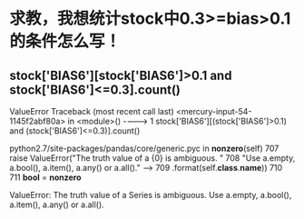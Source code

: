 # 求教，我想统计stock中0.3&gt;=bias&gt;0.1的条件怎么写！

stock['BIAS6'][stock['BIAS6']&gt;0.1 and stock['BIAS6']&lt;=0.3].count()
---------------------------------------------------------------------------
ValueError                                Traceback (most recent call last)
&lt;mercury-input-54-1145f2abf80a&gt; in &lt;module&gt;()
----&gt; 1 stock['BIAS6'][(stock['BIAS6']&gt;0.1) and (stock['BIAS6']&lt;=0.3)].count()

python2.7/site-packages/pandas/core/generic.pyc in __nonzero__(self)
    707         raise ValueError("The truth value of a {0} is ambiguous. "
    708                          "Use a.empty, a.bool(), a.item(), a.any() or a.all()."
--&gt; 709                          .format(self.__class__.__name__))
    710 
    711     __bool__ = __nonzero__

ValueError: The truth value of a Series is ambiguous. Use a.empty, a.bool(), a.item(), a.any() or a.all().


